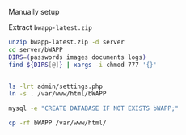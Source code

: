 Manually setup 

Extract `bwapp-latest.zip`

```bash
unzip bwapp-latest.zip -d server
cd server/bWAPP
DIRS=(passwords images documents logs)
find ${DIRS[@]} | xargs -i chmod 777 '{}'


ls -lrt admin/settings.php
ln -s . /var/www/html/bWAPP

mysql -e "CREATE DATABASE IF NOT EXISTS bWAPP;"

cp -rf bWAPP /var/www/html/
```
